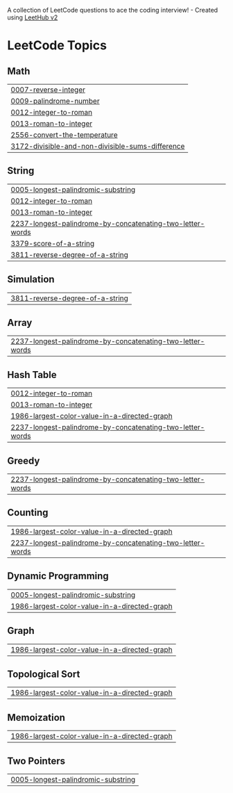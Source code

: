 A collection of LeetCode questions to ace the coding interview! - Created using [LeetHub v2](https://github.com/arunbhardwaj/LeetHub-2.0)
<!---LeetCode Topics Start-->
# LeetCode Topics
## Math
|  |
| ------- |
| [0007-reverse-integer](https://github.com/coder395/LEETCODE/tree/master/0007-reverse-integer) |
| [0009-palindrome-number](https://github.com/coder395/LEETCODE/tree/master/0009-palindrome-number) |
| [0012-integer-to-roman](https://github.com/coder395/LEETCODE/tree/master/0012-integer-to-roman) |
| [0013-roman-to-integer](https://github.com/coder395/LEETCODE/tree/master/0013-roman-to-integer) |
| [2556-convert-the-temperature](https://github.com/coder395/LEETCODE/tree/master/2556-convert-the-temperature) |
| [3172-divisible-and-non-divisible-sums-difference](https://github.com/coder395/LEETCODE/tree/master/3172-divisible-and-non-divisible-sums-difference) |
## String
|  |
| ------- |
| [0005-longest-palindromic-substring](https://github.com/coder395/LEETCODE/tree/master/0005-longest-palindromic-substring) |
| [0012-integer-to-roman](https://github.com/coder395/LEETCODE/tree/master/0012-integer-to-roman) |
| [0013-roman-to-integer](https://github.com/coder395/LEETCODE/tree/master/0013-roman-to-integer) |
| [2237-longest-palindrome-by-concatenating-two-letter-words](https://github.com/coder395/LEETCODE/tree/master/2237-longest-palindrome-by-concatenating-two-letter-words) |
| [3379-score-of-a-string](https://github.com/coder395/LEETCODE/tree/master/3379-score-of-a-string) |
| [3811-reverse-degree-of-a-string](https://github.com/coder395/LEETCODE/tree/master/3811-reverse-degree-of-a-string) |
## Simulation
|  |
| ------- |
| [3811-reverse-degree-of-a-string](https://github.com/coder395/LEETCODE/tree/master/3811-reverse-degree-of-a-string) |
## Array
|  |
| ------- |
| [2237-longest-palindrome-by-concatenating-two-letter-words](https://github.com/coder395/LEETCODE/tree/master/2237-longest-palindrome-by-concatenating-two-letter-words) |
## Hash Table
|  |
| ------- |
| [0012-integer-to-roman](https://github.com/coder395/LEETCODE/tree/master/0012-integer-to-roman) |
| [0013-roman-to-integer](https://github.com/coder395/LEETCODE/tree/master/0013-roman-to-integer) |
| [1986-largest-color-value-in-a-directed-graph](https://github.com/coder395/LEETCODE/tree/master/1986-largest-color-value-in-a-directed-graph) |
| [2237-longest-palindrome-by-concatenating-two-letter-words](https://github.com/coder395/LEETCODE/tree/master/2237-longest-palindrome-by-concatenating-two-letter-words) |
## Greedy
|  |
| ------- |
| [2237-longest-palindrome-by-concatenating-two-letter-words](https://github.com/coder395/LEETCODE/tree/master/2237-longest-palindrome-by-concatenating-two-letter-words) |
## Counting
|  |
| ------- |
| [1986-largest-color-value-in-a-directed-graph](https://github.com/coder395/LEETCODE/tree/master/1986-largest-color-value-in-a-directed-graph) |
| [2237-longest-palindrome-by-concatenating-two-letter-words](https://github.com/coder395/LEETCODE/tree/master/2237-longest-palindrome-by-concatenating-two-letter-words) |
## Dynamic Programming
|  |
| ------- |
| [0005-longest-palindromic-substring](https://github.com/coder395/LEETCODE/tree/master/0005-longest-palindromic-substring) |
| [1986-largest-color-value-in-a-directed-graph](https://github.com/coder395/LEETCODE/tree/master/1986-largest-color-value-in-a-directed-graph) |
## Graph
|  |
| ------- |
| [1986-largest-color-value-in-a-directed-graph](https://github.com/coder395/LEETCODE/tree/master/1986-largest-color-value-in-a-directed-graph) |
## Topological Sort
|  |
| ------- |
| [1986-largest-color-value-in-a-directed-graph](https://github.com/coder395/LEETCODE/tree/master/1986-largest-color-value-in-a-directed-graph) |
## Memoization
|  |
| ------- |
| [1986-largest-color-value-in-a-directed-graph](https://github.com/coder395/LEETCODE/tree/master/1986-largest-color-value-in-a-directed-graph) |
## Two Pointers
|  |
| ------- |
| [0005-longest-palindromic-substring](https://github.com/coder395/LEETCODE/tree/master/0005-longest-palindromic-substring) |
<!---LeetCode Topics End-->